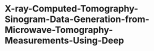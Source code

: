 # X-ray-Computed-Tomography-Sinogram-Data-Generation-from-Microwave-Tomography-Measurements-Using-Deep